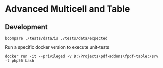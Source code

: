 # Advanced Multicell and Table


## Development

```shell
bcompare ./tests/data/is ./tests/data/expected
```

Run a specific docker version to execute unit-tests

```shell
docker run -it --privileged -v D:\Projects\pdf-addons\fpdf-table:/srv -t php56 bash
```